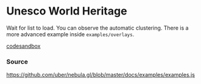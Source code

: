 # Unesco World Heritage

Wait for list to load. You can observe the automatic clustering.
There is a more advanced example inside `examples/overlays`.

[codesandbox](embedded-codesandbox://world-heritage)

### Source

https://github.com/uber/nebula.gl/blob/master/docs/examples/examples.js
